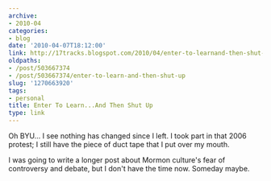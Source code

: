 ```yaml
---
archive:
- 2010-04
categories:
- blog
date: '2010-04-07T18:12:00'
link: http://17tracks.blogspot.com/2010/04/enter-to-learnand-then-shut-up.html
oldpaths:
- /post/503667374
- /post/503667374/enter-to-learn-and-then-shut-up
slug: '1270663920'
tags:
- personal
title: Enter To Learn...And Then Shut Up
type: link
---
```


Oh BYU... I see nothing has changed since I left.  I took part in that
2006 protest; I still have the piece of duct tape that I put over my
mouth.

I was going to write a longer post about Mormon culture's fear of
controversy and debate, but I don't have the time now.  Someday maybe.

